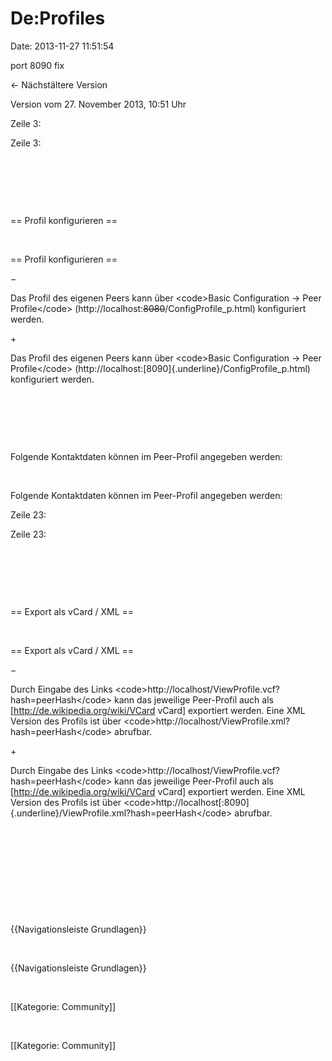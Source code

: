 De:Profiles
===========

Date: 2013-11-27 11:51:54

port 8090 fix

← Nächstältere Version

Version vom 27. November 2013, 10:51 Uhr

Zeile 3:

Zeile 3:

 

 

 

<div>

== Profil konfigurieren ==

</div>

 

<div>

== Profil konfigurieren ==

</div>

−

<div>

Das Profil des eigenen Peers kann über \<code\>Basic Configuration -\>
Peer Profile\</code\> (http://localhost:~~8080~~/ConfigProfile\_p.html)
konfiguriert werden.  

</div>

\+

<div>

Das Profil des eigenen Peers kann über \<code\>Basic Configuration -\>
Peer Profile\</code\>
(http://localhost:[8090]{.underline}/ConfigProfile\_p.html) konfiguriert
werden.  

</div>

 

 

 

<div>

Folgende Kontaktdaten können im Peer-Profil angegeben werden:

</div>

 

<div>

Folgende Kontaktdaten können im Peer-Profil angegeben werden:

</div>

Zeile 23:

Zeile 23:

 

 

 

<div>

== Export als vCard / XML ==

</div>

 

<div>

== Export als vCard / XML ==

</div>

−

<div>

Durch Eingabe des Links
\<code\>http://localhost/ViewProfile.vcf?hash=peerHash\</code\> kann das
jeweilige Peer-Profil auch als \[http://de.wikipedia.org/wiki/VCard
vCard\] exportiert werden. Eine XML Version des Profils ist über
\<code\>http://localhost/ViewProfile.xml?hash=peerHash\</code\>
abrufbar.

</div>

\+

<div>

Durch Eingabe des Links
\<code\>http://localhost/ViewProfile.vcf?hash=peerHash\</code\> kann das
jeweilige Peer-Profil auch als \[http://de.wikipedia.org/wiki/VCard
vCard\] exportiert werden. Eine XML Version des Profils ist über
\<code\>http://localhost[:8090]{.underline}/ViewProfile.xml?hash=peerHash\</code\>
abrufbar.

</div>

 

 

 

 

 

<div>

{{Navigationsleiste Grundlagen}}

</div>

 

<div>

{{Navigationsleiste Grundlagen}}

</div>

 

<div>

\[\[Kategorie: Community\]\]

</div>

 

<div>

\[\[Kategorie: Community\]\]

</div>
